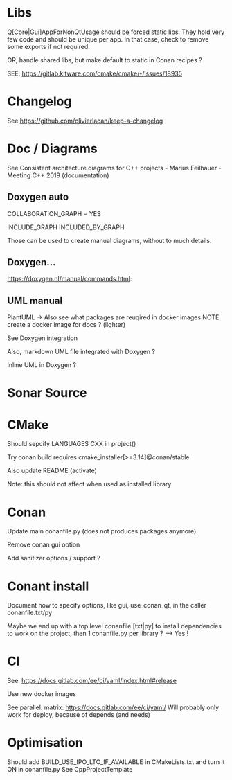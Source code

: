 
# Libs

Q[Core|Gui]AppForNonQtUsage should be forced static libs.
They hold very few code and should be unique per app.
In that case, check to remove some exports if not required.

OR, handle shared libs, but make default to static in Conan recipes ?

SEE: https://gitlab.kitware.com/cmake/cmake/-/issues/18935

# Changelog

See https://github.com/olivierlacan/keep-a-changelog

# Doc / Diagrams

See Consistent architecture diagrams for C++ projects -  Marius Feilhauer - Meeting C++ 2019 (documentation)

## Doxygen auto

COLLABORATION_GRAPH = YES

INCLUDE_GRAPH
INCLUDED_BY_GRAPH

Those can be used to create manual diagrams,
without to much details.

## Doxygen...

https://doxygen.nl/manual/commands.html:

## UML manual

PlantUML
-> Also see what packages are reuqired in docker images
   NOTE: create a docker image for docs ? (lighter)

See Doxygen integration

Also, markdown UML file integrated with Doxygen ?

Inline UML in Doxygen ?

# Sonar Source

# CMake

Should sepcify LANGUAGES CXX in project()

Try conan build requires
cmake_installer[>=3.14]@conan/stable

Also update README (activate)

Note: this should not affect when used as installed library

# Conan

Update main conanfile.py
(does not produces packages anymore)

Remove conan gui option

Add sanitizer options / support ?

# Conant install

Document how to specify options,
like gui, use_conan_qt,
in the caller conanfile.txt/py

Maybe we end up with a top level conanfile.[txt|py]
to install dependencies to work on the project,
then 1 conanfile.py per library ?
 --> Yes !

# CI

See: https://docs.gitlab.com/ee/ci/yaml/index.html#release

Use new docker images

See parallel:
    matrix:
    https://docs.gitlab.com/ee/ci/yaml/
Will probably only work for deploy, because of depends (and needs)

# Optimisation

Should add BUILD_USE_IPO_LTO_IF_AVAILABLE in CMakeLists.txt and turn it ON in conanfile.py
See CppProjectTemplate
